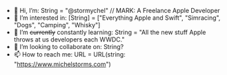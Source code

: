 - 👋 Hi, I’m: String = "@stormychel" // MARK: A Freelance Apple Developer
- 👀 I’m interested in: [String] = ["Everything Apple and Swift", "Simracing", "Dogs", "Camping", "Whisky"]
- 🌱 I’m ~~currently~~ constantly learning: String = "All the new stuff Apple throws at us developers each WWDC."
- 💞️ I’m looking to collaborate on: String?
- 📫 How to reach me: URL = URL(string: "https://www.michelstorms.com")

<!---
stormychel/stormychel is a ✨ special ✨ repository because its `README.md` (this file) appears on your GitHub profile.
You can click the Preview link to take a look at your changes.
--->
